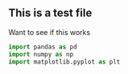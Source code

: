## This is a test file

Want to see if this works


```python
import pandas as pd
import numpy as np
import matplotlib.pyplot as plt
```
